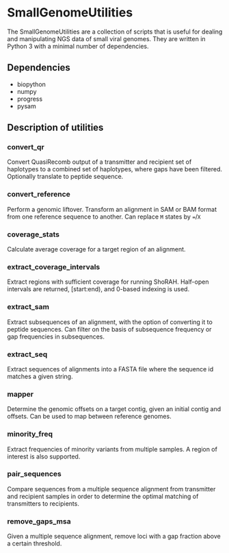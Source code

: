 # SmallGenomeUtilities
The SmallGenomeUtilities are a collection of scripts that is useful for dealing and manipulating NGS data of small viral genomes. They are written in Python 3 with a minimal number of dependencies.

## Dependencies
- biopython
- numpy
- progress
- pysam

## Description of utilities
### convert_qr
Convert QuasiRecomb output of a transmitter and recipient set of haplotypes to a combined set of haplotypes, where gaps have been filtered. Optionally translate to peptide sequence.

### convert_reference
Perform a genomic liftover. Transform an alignment in SAM or BAM format from one reference sequence to another. Can replace `M` states by `=`/`X`

### coverage_stats
Calculate average coverage for a target region of an alignment.

### extract_coverage_intervals
Extract regions with sufficient coverage for running ShoRAH. Half-open intervals are returned, [start:end), and 0-based indexing is used.

### extract_sam
Extract subsequences of an alignment, with the option of converting it to peptide sequences. Can filter on the basis of subsequence frequency or gap frequencies in subsequences.

### extract_seq
Extract sequences of alignments into a FASTA file where the sequence id matches a given string.

### mapper
Determine the genomic offsets on a target contig, given an initial contig and offsets. Can be used to map between reference genomes.

### minority_freq
Extract frequencies of minority variants from multiple samples. A region of interest is also supported.

### pair_sequences
Compare sequences from a multiple sequence alignment from transmitter and recipient samples in order to determine the optimal matching of transmitters to recipients.

### remove_gaps_msa
Given a multiple sequence alignment, remove loci with a gap fraction above a certain threshold.

